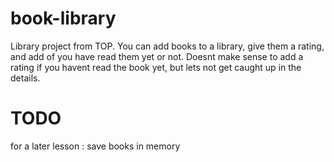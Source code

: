 # book-library
Library project from TOP. You can add books to a library, give them a rating, and add of you have read them yet or not. Doesnt make sense to add a
rating if you havent read the book yet, but lets not get caught up in the details. 

# TODO
for a later lesson : save books in memory
